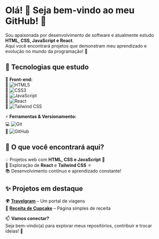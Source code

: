 # Olá! 👋 Seja bem-vindo ao meu GitHub! 💖  

Sou apaixonada por desenvolvimento de software e atualmente estudo **HTML, CSS, JavaScript e React**.  
Aqui você encontrará projetos que demonstram meu aprendizado e evolução no mundo da programação! 🚀  

## 💖 Tecnologias que estudo  

🎨 **Front-end:**  
🌸 ![HTML5](https://img.shields.io/badge/HTML5-FF69B4?style=for-the-badge&logo=html5&logoColor=white)  
💙 ![CSS3](https://img.shields.io/badge/CSS3-9370DB?style=for-the-badge&logo=css3&logoColor=white)  
💛 ![JavaScript](https://img.shields.io/badge/JavaScript-FFD700?style=for-the-badge&logo=javascript&logoColor=black)  
🦋 ![React](https://img.shields.io/badge/React-87CEFA?style=for-the-badge&logo=react&logoColor=black)  
🌿 ![Tailwind CSS](https://img.shields.io/badge/TailwindCSS-66CDAA?style=for-the-badge&logo=tailwind-css&logoColor=white)  

⚡ **Ferramentas & Versionamento:**  
💻 ![Git](https://img.shields.io/badge/Git-FF4500?style=for-the-badge&logo=git&logoColor=white)  
📂 ![GitHub](https://img.shields.io/badge/GitHub-181717?style=for-the-badge&logo=github&logoColor=white)  

## 🌟 O que você encontrará aqui?  
💡 Projetos web com **HTML, CSS e JavaScript** 🎨  
🚀 Exploração de **React** e **Tailwind CSS** ⚛️  
📚 Desenvolvimento contínuo e aprendizado constante!  

## ✨ Projetos em destaque  
🌍 **[Travelgram](https://github.com/seu-usuario/travelgram)** – Um portal de viagens  
🧁 **[Receita de Cupcake](https://github.com/seu-usuario/pagina-receita-cupcake)** – Página simples de receita  

📫 **Vamos conectar?**  
Seja bem-vindo(a) para explorar meus repositórios, contribuir e trocar ideias! 💖  

